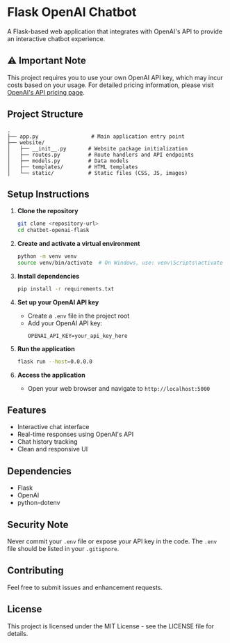 # Flask OpenAI Chatbot

A Flask-based web application that integrates with OpenAI's API to provide an interactive chatbot experience.

## ⚠️ Important Note
This project requires you to use your own OpenAI API key, which may incur costs based on your usage. For detailed pricing information, please visit [OpenAI's API pricing page](https://openai.com/pricing).

## Project Structure
```
.
├── app.py                 # Main application entry point
├── website/
│   ├── __init__.py       # Website package initialization
│   ├── routes.py         # Route handlers and API endpoints
│   ├── models.py         # Data models
│   ├── templates/        # HTML templates
│   └── static/           # Static files (CSS, JS, images)
```

## Setup Instructions

1. **Clone the repository**
   ```bash
   git clone <repository-url>
   cd chatbot-openai-flask
   ```

2. **Create and activate a virtual environment**
   ```bash
   python -m venv venv
   source venv/bin/activate  # On Windows, use: venv\Scripts\activate
   ```

3. **Install dependencies**
   ```bash
   pip install -r requirements.txt
   ```

4. **Set up your OpenAI API key**
   - Create a `.env` file in the project root
   - Add your OpenAI API key:
     ```
     OPENAI_API_KEY=your_api_key_here
     ```

5. **Run the application**
   ```bash
   flask run --host=0.0.0.0
   ```

6. **Access the application**
   - Open your web browser and navigate to `http://localhost:5000`

## Features
- Interactive chat interface
- Real-time responses using OpenAI's API
- Chat history tracking
- Clean and responsive UI

## Dependencies
- Flask
- OpenAI
- python-dotenv

## Security Note
Never commit your `.env` file or expose your API key in the code. The `.env` file should be listed in your `.gitignore`.

## Contributing
Feel free to submit issues and enhancement requests.

## License
This project is licensed under the MIT License - see the LICENSE file for details. 